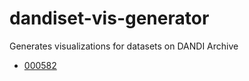 # dandiset-vis-generator

Generates visualizations for datasets on DANDI Archive

- [000582](./dandisets/000582/000582.md)
